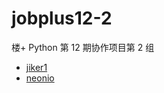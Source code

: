 # jobplus12-2
楼+ Python 第 12 期协作项目第 2 组
* [jiker1](https://github.com/jiker1)
* [neonio](https://github.com/neonio)
